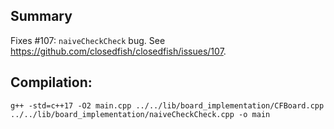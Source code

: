 ## Summary

Fixes #107: `naiveCheckCheck` bug. See https://github.com/closedfish/closedfish/issues/107.

## Compilation:

`g++ -std=c++17 -O2 main.cpp ../../lib/board_implementation/CFBoard.cpp ../../lib/board_implementation/naiveCheckCheck.cpp -o main`
